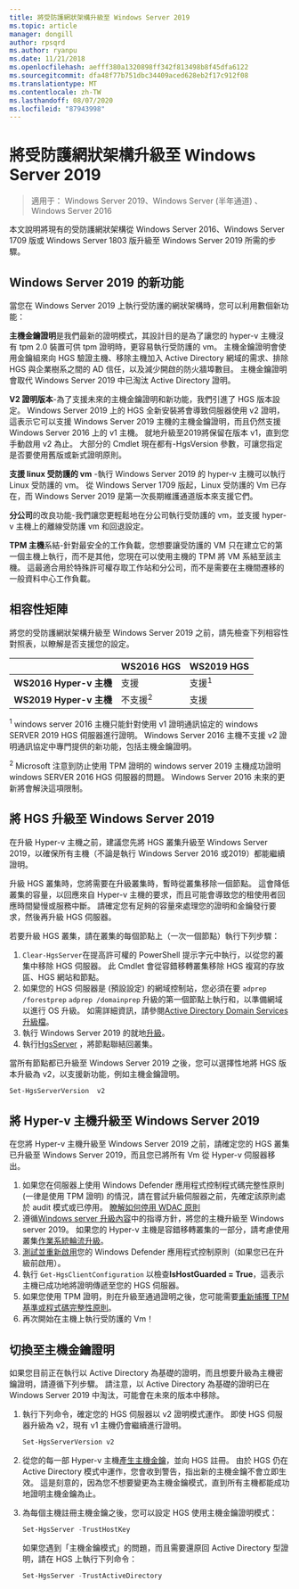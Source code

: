 ```yaml
---
title: 將受防護網狀架構升級至 Windows Server 2019
ms.topic: article
manager: dongill
author: rpsqrd
ms.author: ryanpu
ms.date: 11/21/2018
ms.openlocfilehash: aefff380a1320898ff342f813498b8f45dfa6122
ms.sourcegitcommit: dfa48f77b751dbc34409aced628eb2f17c912f08
ms.translationtype: MT
ms.contentlocale: zh-TW
ms.lasthandoff: 08/07/2020
ms.locfileid: "87943998"
---
```

# <a name="upgrade-a-guarded-fabric-to-windows-server-2019"></a>將受防護網狀架構升級至 Windows Server 2019

> 適用于： Windows Server 2019、Windows Server (半年通道) 、Windows Server 2016

本文說明將現有的受防護網狀架構從 Windows Server 2016、Windows Server 1709 版或 Windows Server 1803 版升級至 Windows Server 2019 所需的步驟。

## <a name="whats-new-in-windows-server-2019"></a>Windows Server 2019 的新功能

當您在 Windows Server 2019 上執行受防護的網狀架構時，您可以利用數個新功能：

**主機金鑰證明**是我們最新的證明模式，其設計目的是為了讓您的 hyper-v 主機沒有 tpm 2.0 裝置可供 tpm 證明時，更容易執行受防護的 vm。 主機金鑰證明會使用金鑰組來向 HGS 驗證主機、移除主機加入 Active Directory 網域的需求、排除 HGS 與企業樹系之間的 AD 信任，以及減少開啟的防火牆埠數目。 主機金鑰證明會取代 Windows Server 2019 中已淘汰 Active Directory 證明。

**V2 證明版本**-為了支援未來的主機金鑰證明和新功能，我們引進了 HGS 版本設定。 Windows Server 2019 上的 HGS 全新安裝將會導致伺服器使用 v2 證明，這表示它可以支援 Windows Server 2019 主機的主機金鑰證明，而且仍然支援 Windows Server 2016 上的 v1 主機。 就地升級至2019將保留在版本 v1，直到您手動啟用 v2 為止。 大部分的 Cmdlet 現在都有-HgsVersion 參數，可讓您指定是否要使用舊版或新式證明原則。

**支援 linux 受防護的 vm** -執行 Windows Server 2019 的 hyper-v 主機可以執行 Linux 受防護的 vm。 從 Windows Server 1709 版起，Linux 受防護的 Vm 已存在，而 Windows Server 2019 是第一次長期維護通道版本來支援它們。

**分公司**的改良功能-我們讓您更輕鬆地在分公司執行受防護的 vm，並支援 hyper-v 主機上的離線受防護 vm 和回退設定。

**TPM 主機**系結-針對最安全的工作負載，您想要讓受防護的 VM 只在建立它的第一個主機上執行，而不是其他，您現在可以使用主機的 TPM 將 VM 系結至該主機。 這最適合用於特殊許可權存取工作站和分公司，而不是需要在主機間遷移的一般資料中心工作負載。

## <a name="compatibility-matrix"></a>相容性矩陣

將您的受防護網狀架構升級至 Windows Server 2019 之前，請先檢查下列相容性對照表，以瞭解是否支援您的設定。

|  | WS2016 HGS | WS2019 HGS|
|---|---|---|
|**WS2016 Hyper-v 主機** | 支援 | 支援<sup>1</sup>|
|**WS2019 Hyper-v 主機** | 不支援<sup>2</sup> | 支援|

<sup>1</sup> windows server 2016 主機只能針對使用 v1 證明通訊協定的 windows SERVER 2019 HGS 伺服器進行證明。 Windows Server 2016 主機不支援 v2 證明通訊協定中專門提供的新功能，包括主機金鑰證明。

<sup>2</sup> Microsoft 注意到防止使用 TPM 證明的 windows server 2019 主機成功證明 windows SERVER 2016 HGS 伺服器的問題。 Windows Server 2016 未來的更新將會解決這項限制。

## <a name="upgrade-hgs-to-windows-server-2019"></a>將 HGS 升級至 Windows Server 2019

在升級 Hyper-v 主機之前，建議您先將 HGS 叢集升級至 Windows Server 2019，以確保所有主機（不論是執行 Windows Server 2016 或2019）都能繼續證明。

升級 HGS 叢集時，您將需要在升級叢集時，暫時從叢集移除一個節點。 這會降低叢集的容量，以回應來自 Hyper-v 主機的要求，而且可能會導致您的租使用者回應時間變慢或服務中斷。 請確定您有足夠的容量來處理您的證明和金鑰發行要求，然後再升級 HGS 伺服器。

若要升級 HGS 叢集，請在叢集的每個節點上（一次一個節點）執行下列步驟：

1.  `Clear-HgsServer`在提高許可權的 PowerShell 提示字元中執行，以從您的叢集中移除 HGS 伺服器。 此 Cmdlet 會從容錯移轉叢集移除 HGS 複寫的存放區、HGS 網站和節點。
2.  如果您的 HGS 伺服器是 (預設設定) 的網域控制站，您必須在要 `adprep /forestprep` `adprep /domainprep` 升級的第一個節點上執行和，以準備網域以進行 OS 升級。 如需詳細資訊，請參閱[Active Directory Domain Services 升級檔](https://docs.microsoft.com/windows-server/identity/ad-ds/deploy/upgrade-domain-controllers#supported-in-place-upgrade-paths)。
3.  執行 Windows Server 2019 的就地[升級](../../get-started-19/install-upgrade-migrate-19.md)。
4.  執行[HgsServer](guarded-fabric-configure-additional-hgs-nodes.md) ，將節點聯結回叢集。

當所有節點都已升級至 Windows Server 2019 之後，您可以選擇性地將 HGS 版本升級為 v2，以支援新功能，例如主機金鑰證明。

```powershell
Set-HgsServerVersion  v2
```

## <a name="upgrade-hyper-v-hosts-to-windows-server-2019"></a>將 Hyper-v 主機升級至 Windows Server 2019

在您將 Hyper-v 主機升級至 Windows Server 2019 之前，請確定您的 HGS 叢集已升級至 Windows Server 2019，而且您已將所有 Vm 從 Hyper-v 伺服器移出。

1.  如果您在伺服器上使用 Windows Defender 應用程式控制程式碼完整性原則 (一律是使用 TPM 證明) 的情況，請在嘗試升級伺服器之前，先確定該原則處於 audit 模式或已停用。 [瞭解如何停用 WDAC 原則](https://docs.microsoft.com/windows/security/threat-protection/windows-defender-application-control/disable-windows-defender-application-control-policies)
2.  遵循[Windows server 升級內容](../../upgrade/upgrade-overview.md)中的指導方針，將您的主機升級至 Windows server 2019。 如果您的 Hyper-v 主機是容錯移轉叢集的一部分，請考慮使用叢集[作業系統輪流升級](../../failover-clustering/Cluster-Operating-System-Rolling-Upgrade.md)。
3.  [測試並重新啟用](https://docs.microsoft.com/windows/security/threat-protection/windows-defender-application-control/audit-windows-defender-application-control-policies)您的 Windows Defender 應用程式控制原則（如果您已在升級前啟用）。
4.  執行 `Get-HgsClientConfiguration` 以檢查**IsHostGuarded = True**，這表示主機已成功地將證明傳遞至您的 HGS 伺服器。
5.  如果您使用 TPM 證明，則在升級至通過證明之後，您可能需要[重新捕獲 TPM 基準或程式碼完整性原則](guarded-fabric-add-host-information-for-tpm-trusted-attestation.md)。
6.  再次開始在主機上執行受防護的 Vm！

## <a name="switch-to-host-key-attestation"></a>切換至主機金鑰證明

如果您目前正在執行以 Active Directory 為基礎的證明，而且想要升級為主機密鑰證明，請遵循下列步驟。 請注意，以 Active Directory 為基礎的證明已在 Windows Server 2019 中淘汰，可能會在未來的版本中移除。

1.  執行下列命令，確定您的 HGS 伺服器以 v2 證明模式運作。 即使 HGS 伺服器升級為 v2，現有 v1 主機仍會繼續進行證明。

    ```powershell
    Set-HgsServerVersion v2
    ```

2.  從您的每一部 Hyper-v 主機[產生主機金鑰](guarded-fabric-create-host-key.md)，並向 HGS 註冊。 由於 HGS 仍在 Active Directory 模式中運作，您會收到警告，指出新的主機金鑰不會立即生效。 這是刻意的，因為您不想要變更為主機金鑰模式，直到所有主機都能成功地證明主機金鑰為止。

3.  為每個主機註冊主機金鑰之後，您可以設定 HGS 使用主機金鑰證明模式：

    ```powershell
    Set-HgsServer -TrustHostKey
    ```

    如果您遇到「主機金鑰模式」的問題，而且需要還原回 Active Directory 型證明，請在 HGS 上執行下列命令：

    ```powershell
    Set-HgsServer -TrustActiveDirectory
    ```